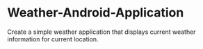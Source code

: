 # Weather-Android-Application
Create a simple weather application that displays current weather information for current location.
